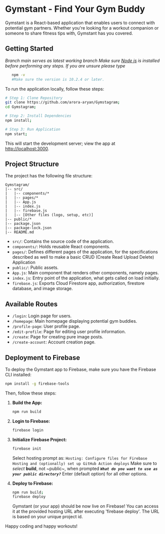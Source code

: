 # Gymstant - Find Your Gym Buddy

Gymstant is a React-based application that enables users to connect with potential gym partners. Whether you're looking for a workout companion or someone to share fitness tips with, Gymstant has you covered.

## Getting Started
 *Branch main serves as latest working branch*
*Make sure [Node js](https://nodejs.org/en) is installed before performing any steps. If you are unsure please type*
```bash
   npm -v
   #Make sure the version is 10.2.4 or later.
```
To run the application locally, follow these steps:

```bash
# Step 1: Clone Repository
git clone https://github.com/arora-aryan/Gymstagram;
cd Gymstagram;

# Step 2: Install Dependencies
npm install;

# Step 3: Run Application
npm start;
```

This will start the development server; view the app at [http://localhost:3000](http://localhost:3000).

## Project Structure

The project has the following file structure:

```
Gymstagram/
|-- src/
|   |-- components/*
|   |-- pages/*
|   |-- App.js
|   |-- index.js
|   |-- firebase.js
|   |-- [Other files (logo, setup, etc)]
|-- public/*
|-- package.json
|-- package-lock.json
|-- README.md
```

- `src/`: Contains the source code of the application.
- `components/`: Holds reusable React components.
- `pages/`: Defines different pages of the application, for the specifications described as well to make a basic CRUD (Create Read Upload Delete) Application
- `public/`: Public assets.
- `App.js`: Main component that renders other components, namely pages.
- `index.js`: Entry point of the application, what gets called on load initially.
- `firebase.js`: Exports Cloud Firestore app, authorization, firestore database, and image storage.

## Available Routes

- `/login`: Login page for users.
- `/homepage`: Main homepage displaying potential gym buddies.
- `/profile-page`: User profile page.
- `/edit-profile`: Page for editing user profile information.
- `/create`: Page for creating pure image posts.
- `/create-account`: Account creation page.

## Deployment to Firebase

To deploy the Gymstant app to Firebase, make sure you have the Firebase CLI installed:

```bash
npm install -g firebase-tools
```

Then, follow these steps:

1. **Build the App:**
   ```bash
   npm run build
   ```

2. **Login to Firebase:**
   ```bash
   firebase login
   ```

3. **Initialize Firebase Project:**
   ```bash
   firebase init
   ```
   Select hosting prompt as: `Hosting: Configure files for Firebase Hosting and (optionally) set up GitHub
Action deploys`
   Make sure to *select* **build**, not ~public~, when prompted ***`What do you want to use as your public directory?`***
   Enter (default option) for all other options.
   

5. **Deploy to Firebase:**
   ```bash
   npm run build;
   firebase deploy
   ```

   Gymstant (or your app) should be now live on Firebase! You can access it at the provided hosting URL after executing 'firebase deploy'. The URL is based on your unique project id.

Happy coding and happy workouts!
